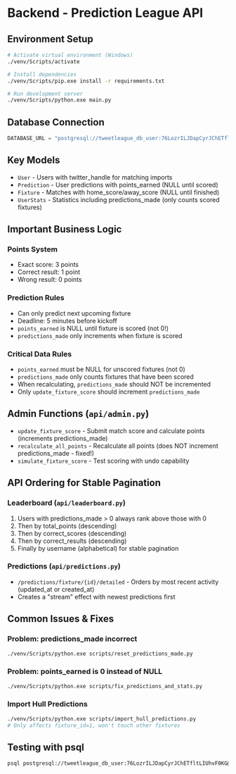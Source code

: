 # Backend - Prediction League API

## Environment Setup
```bash
# Activate virtual environment (Windows)
./venv/Scripts/activate

# Install dependencies
./venv/Scripts/pip.exe install -r requirements.txt

# Run development server
./venv/Scripts/python.exe main.py
```

## Database Connection
```python
DATABASE_URL = "postgresql://tweetleague_db_user:76LozrILJDapCyrJChETfltLIUhvF0KG@dpg-d2acp7p5pdvs73al0a90-a.frankfurt-postgres.render.com/tweetleague_db"
```

## Key Models
- `User` - Users with twitter_handle for matching imports
- `Prediction` - User predictions with points_earned (NULL until scored)
- `Fixture` - Matches with home_score/away_score (NULL until finished)
- `UserStats` - Statistics including predictions_made (only counts scored fixtures)

## Important Business Logic

### Points System
- Exact score: 3 points
- Correct result: 1 point
- Wrong result: 0 points

### Prediction Rules
- Can only predict next upcoming fixture
- Deadline: 5 minutes before kickoff
- `points_earned` is NULL until fixture is scored (not 0!)
- `predictions_made` only increments when fixture is scored

### Critical Data Rules
- `points_earned` must be NULL for unscored fixtures (not 0)
- `predictions_made` only counts fixtures that have been scored
- When recalculating, `predictions_made` should NOT be incremented
- Only `update_fixture_score` should increment `predictions_made`

## Admin Functions (`api/admin.py`)
- `update_fixture_score` - Submit match score and calculate points (increments predictions_made)
- `recalculate_all_points` - Recalculate all points (does NOT increment predictions_made - fixed!)
- `simulate_fixture_score` - Test scoring with undo capability

## API Ordering for Stable Pagination
### Leaderboard (`api/leaderboard.py`)
1. Users with predictions_made > 0 always rank above those with 0
2. Then by total_points (descending)
3. Then by correct_scores (descending)  
4. Then by correct_results (descending)
5. Finally by username (alphabetical) for stable pagination

### Predictions (`api/predictions.py`)
- `/predictions/fixture/{id}/detailed` - Orders by most recent activity (updated_at or created_at)
- Creates a "stream" effect with newest predictions first

## Common Issues & Fixes

### Problem: predictions_made incorrect
```bash
./venv/Scripts/python.exe scripts/reset_predictions_made.py
```

### Problem: points_earned is 0 instead of NULL
```bash
./venv/Scripts/python.exe scripts/fix_predictions_and_stats.py
```

### Import Hull Predictions
```bash
./venv/Scripts/python.exe scripts/import_hull_predictions.py
# Only affects fixture_id=1, won't touch other fixtures
```

## Testing with psql
```bash
psql postgresql://tweetleague_db_user:76LozrILJDapCyrJChETfltLIUhvF0KG@dpg-d2acp7p5pdvs73al0a90-a.frankfurt-postgres.render.com/tweetleague_db
```